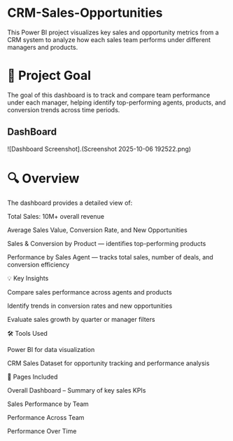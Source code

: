 # CRM-Sales-Opportunities
This Power BI project visualizes key sales and opportunity metrics from a CRM system to analyze how each sales team performs under different managers and products.

 # 🎯 Project Goal
The goal of this dashboard is to track and compare team performance under each manager, helping identify top-performing agents, products, and conversion trends across time periods.

## DashBoard
![Dashboard Screenshot].(Screenshot 2025-10-06 192522.png)


# 🔍 Overview

The dashboard provides a detailed view of:

Total Sales: 10M+ overall revenue

Average Sales Value, Conversion Rate, and New Opportunities

Sales & Conversion by Product — identifies top-performing products

Performance by Sales Agent — tracks total sales, number of deals, and conversion efficiency

💡 Key Insights

Compare sales performance across agents and products

Identify trends in conversion rates and new opportunities

Evaluate sales growth by quarter or manager filters

🛠️ Tools Used

Power BI for data visualization

CRM Sales Dataset for opportunity tracking and performance analysis

📁 Pages Included

Overall Dashboard – Summary of key sales KPIs

Sales Performance by Team

Performance Across Team

Performance Over Time
